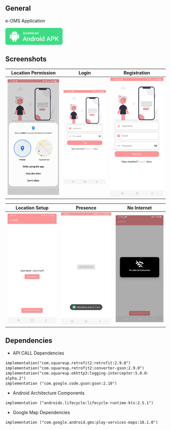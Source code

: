 ## General

e-OMS Application

<a id="raw-url" href="apk/e-OMS.apk?raw=true"><img src="img/download.svg"  width="180" height=auto>
</a>


## Screenshots

| Location Permission | Login | Registration |
| :----------: | :----------: | :----------: |
| ![Location Permission](img/1.jpg) | ![Login](img/2.jpg) | ![Registration](img/3.jpg) |


| Location Setup | Presence | No Internet |
| :-----------------: | :---: | :----------: |
| ![Location Setup](img/4.jpg) | ![Presence](img/5.jpg) | ![No Internet](img/6.jpg) |


## Dependencies 

- API CALL Dependencies

```
implementation("com.squareup.retrofit2:retrofit:2.9.0")
implementation("com.squareup.retrofit2:converter-gson:2.9.0")
implementation("com.squareup.okhttp3:logging-interceptor:5.0.0-alpha.2")
implementation ("com.google.code.gson:gson:2.10")
```

- Android Architecture Components

```
implementation ("androidx.lifecycle:lifecycle-runtime-ktx:2.5.1")
```

 - Google Map Dependencies
 ```
 implementation ("com.google.android.gms:play-services-maps:18.1.0")
 ```

